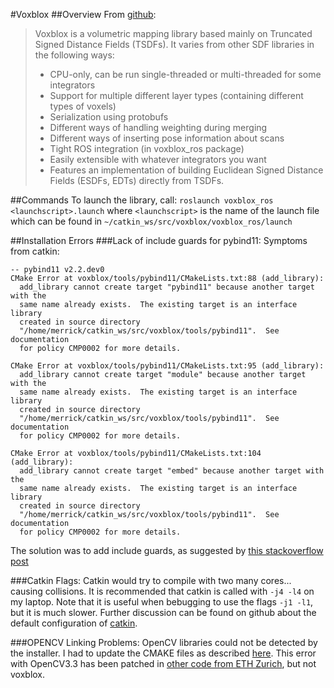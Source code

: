 #Voxblox
##Overview
From [github](https://github.com/ethz-asl/voxblox):
>Voxblox is a volumetric mapping library based mainly on Truncated Signed Distance Fields (TSDFs). It varies from other SDF libraries in the following ways:
> - CPU-only, can be run single-threaded or multi-threaded for some integrators
>- Support for multiple different layer types (containing different types of voxels)
>- Serialization using protobufs
>- Different ways of handling weighting during merging
>- Different ways of inserting pose information about scans
>- Tight ROS integration (in voxblox_ros package)
>- Easily extensible with whatever integrators you want
>- Features an implementation of building Euclidean Signed Distance Fields (ESDFs, EDTs) directly from TSDFs.

##Commands
To launch the library, call: `roslaunch voxblox_ros <launchscript>.launch` where `<launchscript>` is the name of the launch file which can be found in `~/catkin_ws/src/voxblox/voxblox_ros/launch`

##Installation Errors
###Lack of include guards for pybind11:
Symptoms from catkin:
````
-- pybind11 v2.2.dev0
CMake Error at voxblox/tools/pybind11/CMakeLists.txt:88 (add_library):
  add_library cannot create target "pybind11" because another target with the
  same name already exists.  The existing target is an interface library
  created in source directory
  "/home/merrick/catkin_ws/src/voxblox/tools/pybind11".  See documentation
  for policy CMP0002 for more details.
````

````
CMake Error at voxblox/tools/pybind11/CMakeLists.txt:95 (add_library):
  add_library cannot create target "module" because another target with the
  same name already exists.  The existing target is an interface library
  created in source directory
  "/home/merrick/catkin_ws/src/voxblox/tools/pybind11".  See documentation
  for policy CMP0002 for more details.
````
````
CMake Error at voxblox/tools/pybind11/CMakeLists.txt:104 (add_library):
  add_library cannot create target "embed" because another target with the
  same name already exists.  The existing target is an interface library
  created in source directory
  "/home/merrick/catkin_ws/src/voxblox/tools/pybind11".  See documentation
  for policy CMP0002 for more details.
````
The solution was to add include guards, as suggested by [this stackoverflow post](https://stackoverflow.com/questions/8439631/cmake-multiple-subprojects-using-the-same-static-library)

###Catkin Flags:
Catkin would try to compile with two many cores... causing collisions.  It is recommended that catkin is called with `-j4 -l4` on my laptop.  Note that it is useful when bebugging to use the flags `-j1 -l1`, but it is much slower.  Further discussion can be found on github about the default configuration of [catkin](https://github.com/catkin/catkin_tools/issues/84).

###OPENCV Linking Problems:
OpenCV libraries could not be detected by the installer.  I had to update the CMAKE files as described [here](https://answers.ros.org/question/56686/opencv-cmake-error/).
This error with OpenCV3.3 has been patched in [other code from ETH Zurich](https://github.com/ethz-asl/grid_map/issues/141), but not voxblox.
